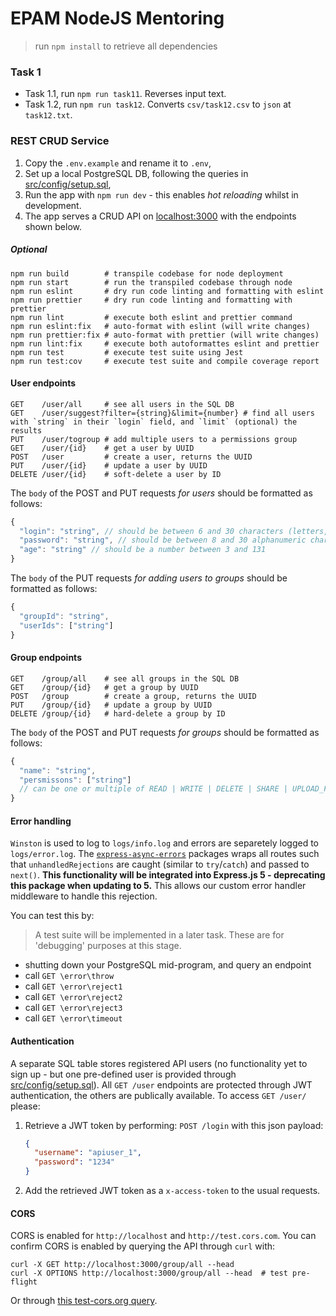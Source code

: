 # EPAM NodeJS Mentoring

> run `npm install` to retrieve all dependencies

### Task 1

- Task 1.1, run `npm run task11`. Reverses input text.
- Task 1.2, run `npm run task12`. Converts `csv/task12.csv` to `json` at `task12.txt`.

### REST CRUD Service

1. Copy the `.env.example` and rename it to `.env`,
1. Set up a local PostgreSQL DB, following the queries in [src/config/setup.sql](src/config/setup.sql),
1. Run the app with `npm run dev` - this enables _hot reloading_ whilst in development.
1. The app serves a CRUD API on [localhost:3000](localhost:3000) with the endpoints shown below.

##### Optional

```shell
npm run build        # transpile codebase for node deployment
npm run start        # run the transpiled codebase through node
npm run eslint       # dry run code linting and formatting with eslint
npm run prettier     # dry run code linting and formatting with prettier
npm run lint         # execute both eslint and prettier command
npm run eslint:fix   # auto-format with eslint (will write changes)
npm run prettier:fix # auto-format with prettier (will write changes)
npm run lint:fix     # execute both autoformattes eslint and prettier
npm run test         # execute test suite using Jest
npm run test:cov     # execute test suite and compile coverage report
```

#### User endpoints

```shell
GET    /user/all     # see all users in the SQL DB
GET    /user/suggest?filter={string}&limit={number} # find all users with `string` in their `login` field, and `limit` (optional) the results
PUT    /user/togroup # add multiple users to a permissions group
GET    /user/{id}    # get a user by UUID
POST   /user         # create a user, returns the UUID
PUT    /user/{id}    # update a user by UUID
DELETE /user/{id}    # soft-delete a user by ID
```

The `body` of the POST and PUT requests _for users_ should be formatted as follows:

```js
{
  "login": "string", // should be between 6 and 30 characters (letters, digits or _), without spaces, and must start with a letter
  "password": "string", // should be between 8 and 30 alphanumeric characters (letters or digits) without punctuation or spaces
  "age": "string" // should be a number between 3 and 131
}
```

The `body` of the PUT requests _for adding users to groups_ should be formatted as follows:

```js
{
  "groupId": "string",
  "userIds": ["string"]
}
```

#### Group endpoints

```shell
GET    /group/all    # see all groups in the SQL DB
GET    /group/{id}   # get a group by UUID
POST   /group        # create a group, returns the UUID
PUT    /group/{id}   # update a group by UUID
DELETE /group/{id}   # hard-delete a group by ID
```

The `body` of the POST and PUT requests _for groups_ should be formatted as follows:

```js
{
  "name": "string",
  "persmissons": ["string"]
  // can be one or multiple of READ | WRITE | DELETE | SHARE | UPLOAD_FILES
}
```

#### Error handling

`Winston` is used to log to `logs/info.log` and errors are separetely logged to `logs/error.log`. The [`express-async-errors`](https://www.npmjs.com/package/express-async-errors) packages wraps all routes such that `unhandledRejections` are caught (similar to `try`/`catch`) and passed to `next()`. **This functionality will be integrated into Express.js 5 - deprecating this package when updating to 5.** This allows our custom error handler middleware to handle this rejection.

You can test this by:

> A test suite will be implemented in a later task. These are for 'debugging' purposes at this stage.

- shutting down your PostgreSQL mid-program, and query an endpoint
- call `GET \error\throw`
- call `GET \error\reject1`
- call `GET \error\reject2`
- call `GET \error\reject3`
- call `GET \error\timeout`

#### Authentication

A separate SQL table stores registered API users (no functionality yet to sign up - but one pre-defined user is provided through [src/config/setup.sql](src/config/setup.sql)). All `GET /user` endpoints are protected through JWT authentication, the others are publically available. To access `GET /user/` please:

1. Retrieve a JWT token by performing: `POST /login` with this json payload:
   ```json
   {
     "username": "apiuser_1",
     "password": "1234"
   }
   ```
1. Add the retrieved JWT token as a `x-access-token` to the usual requests.

#### CORS

CORS is enabled for `http://localhost` and `http://test.cors.com`. You can confirm CORS is enabled by querying the API through `curl` with:

```shell
curl -X GET http://localhost:3000/group/all --head
curl -X OPTIONS http://localhost:3000/group/all --head  # test pre-flight
```

Or through [this test-cors.org query](https://www.test-cors.org/#?client_method=GET&server_url=http%3A%2F%2Flocalhost%3A3000%2Fgroup%2Fall).
